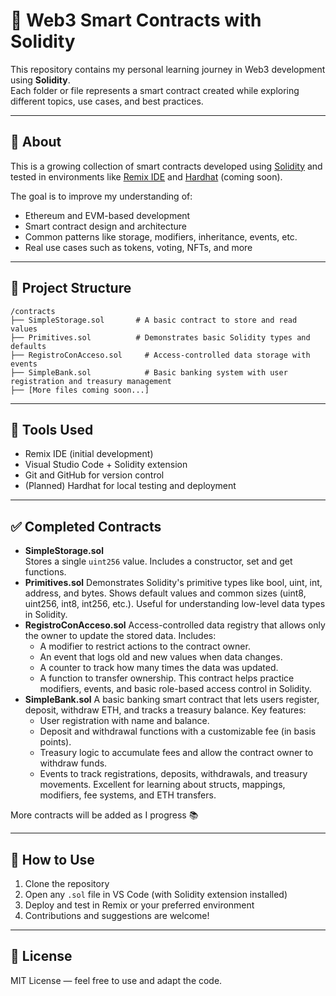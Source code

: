 # 🧠 Web3 Smart Contracts with Solidity

This repository contains my personal learning journey in Web3 development using **Solidity**.  
Each folder or file represents a smart contract created while exploring different topics, use cases, and best practices.

---

## 🚀 About

This is a growing collection of smart contracts developed using [Solidity](https://docs.soliditylang.org/) and tested in environments like [Remix IDE](https://remix.ethereum.org/) and [Hardhat](https://hardhat.org/) (coming soon).

The goal is to improve my understanding of:

- Ethereum and EVM-based development
- Smart contract design and architecture
- Common patterns like storage, modifiers, inheritance, events, etc.
- Real use cases such as tokens, voting, NFTs, and more

---

## 📁 Project Structure

```
/contracts
├── SimpleStorage.sol       # A basic contract to store and read values
├── Primitives.sol          # Demonstrates basic Solidity types and defaults
├── RegistroConAcceso.sol     # Access-controlled data storage with events
├── SimpleBank.sol            # Basic banking system with user registration and treasury management
├── [More files coming soon...]
```

---

## 🧪 Tools Used

- Remix IDE (initial development)
- Visual Studio Code + Solidity extension
- Git and GitHub for version control
- (Planned) Hardhat for local testing and deployment

---

## ✅ Completed Contracts

- **SimpleStorage.sol**  
  Stores a single `uint256` value. Includes a constructor, set and get functions.
- **Primitives.sol**
  Demonstrates Solidity's primitive types like bool, uint, int, address, and bytes.
  Shows default values and common sizes (uint8, uint256, int8, int256, etc.). Useful for understanding low-level data types in Solidity.
- **RegistroConAcceso.sol**
  Access-controlled data registry that allows only the owner to update the stored data.
  Includes:
  - A modifier to restrict actions to the contract owner.
  - An event that logs old and new values when data changes.
  - A counter to track how many times the data was updated.
  - A function to transfer ownership.
    This contract helps practice modifiers, events, and basic role-based access control in Solidity.
- **SimpleBank.sol**
  A basic banking smart contract that lets users register, deposit, withdraw ETH, and tracks a treasury balance.
  Key features:
  - User registration with name and balance.
  - Deposit and withdrawal functions with a customizable fee (in basis points).
  - Treasury logic to accumulate fees and allow the contract owner to withdraw funds.
  - Events to track registrations, deposits, withdrawals, and treasury movements.
    Excellent for learning about structs, mappings, modifiers, fee systems, and ETH transfers.

More contracts will be added as I progress 📚

---

## 📌 How to Use

1. Clone the repository
2. Open any `.sol` file in VS Code (with Solidity extension installed)
3. Deploy and test in Remix or your preferred environment
4. Contributions and suggestions are welcome!

---

## 📜 License

MIT License — feel free to use and adapt the code.
